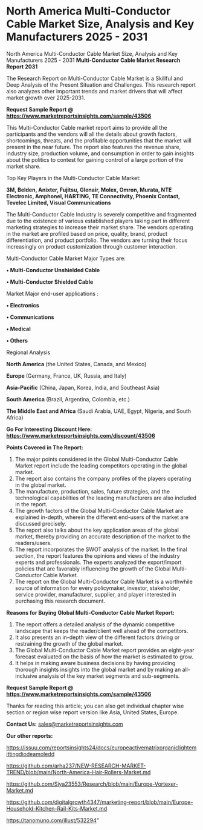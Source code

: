 # North America Multi-Conductor Cable Market Size, Analysis and Key Manufacturers 2025 - 2031
North America Multi-Conductor Cable Market Size, Analysis and Key Manufacturers 2025 - 2031
<strong>Multi-Conductor Cable Market Research Report 2031</strong>

The Research Report on Multi-Conductor Cable Market is a Skillful and Deep Analysis of the Present Situation and Challenges. This research report also analyzes other important trends and market drivers that will affect market growth over 2025-2031.

<strong>Request Sample Report @ <a href=https://www.marketreportsinsights.com/sample/43506>https://www.marketreportsinsights.com/sample/43506</a></strong>

This Multi-Conductor Cable market report aims to provide all the participants and the vendors will all the details about growth factors, shortcomings, threats, and the profitable opportunities that the market will present in the near future. The report also features the revenue share, industry size, production volume, and consumption in order to gain insights about the politics to contest for gaining control of a large portion of the market share.

Top Key Players in the Multi-Conductor Cable Market:

<strong>3M, Belden, Anixter, Fujitsu, Glenair, Molex, Omron, Murata, NTE Electronic, Amphonel, HARTING, TE Connectivity, Phoenix Contact, Tevelec Limited, Visual Communications</strong>

The Multi-Conductor Cable Industry is severely competitive and fragmented due to the existence of various established players taking part in different marketing strategies to increase their market share. The vendors operating in the market are profiled based on price, quality, brand, product differentiation, and product portfolio. The vendors are turning their focus increasingly on product customization through customer interaction.

Multi-Conductor Cable Market Major Types are:

<strong>•  Multi-Conductor Unshielded Cable

•  Multi-Conductor Shielded Cable</strong>

Market Major end-user applications :

<strong>•  Electronics

•  Communications

•  Medical

•  Others</strong>

Regional Analysis

</u><strong><b>North America</b></strong> (the United States, Canada, and Mexico)

<strong><b>Europe </b></strong>(Germany, France, UK, Russia, and Italy)

<strong><b>Asia-Pacific</b></strong> (China, Japan, Korea, India, and Southeast Asia)

<strong><b>South America</b></strong> (Brazil, Argentina, Colombia, etc.)

<strong><b>The Middle East and Africa</b></strong> (Saudi Arabia, UAE, Egypt, Nigeria, and South Africa)

<strong>Go For Interesting Discount Here: <a href=https://www.marketreportsinsights.com/discount/43506>https://www.marketreportsinsights.com/discount/43506</a></strong>

<strong>Points Covered in The Report:</strong>
<ol>
  <li>The major points considered in the Global Multi-Conductor Cable Market report include the leading competitors operating in the global market.</li>
  <li>The report also contains the company profiles of the players operating in the global market.</li>
  <li>The manufacture, production, sales, future strategies, and the technological capabilities of the leading manufacturers are also included in the report.</li>
  <li>The growth factors of the Global Multi-Conductor Cable Market are explained in-depth, wherein the different end-users of the market are discussed precisely.</li>
  <li>The report also talks about the key application areas of the global market, thereby providing an accurate description of the market to the readers/users.</li>
  <li>The report incorporates the SWOT analysis of the market. In the final section, the report features the opinions and views of the industry experts and professionals. The experts analyzed the export/import policies that are favorably influencing the growth of the Global Multi-Conductor Cable Market.</li>
  <li>The report on the Global Multi-Conductor Cable Market is a worthwhile source of information for every policymaker, investor, stakeholder, service provider, manufacturer, supplier, and player interested in purchasing this research document.</li>
</ol>
<strong>Reasons for Buying Global Multi-Conductor Cable Market Report:</strong>

<ol>
  <li>The report offers a detailed analysis of the dynamic competitive landscape that keeps the reader/client well ahead of the competitors.</li>
  <li>It also presents an in-depth view of the different factors driving or restraining the growth of the global market.</li>
  <li>The Global Multi-Conductor Cable Market report provides an eight-year forecast evaluated on the basis of how the market is estimated to grow.</li>
  <li>It helps in making aware business decisions by having providing thorough insights insights into the global market and by making an all-inclusive analysis of the key market segments and sub-segments.</li>
</ol>
<strong>Request Sample Report @ <a href=https://www.marketreportsinsights.com/sample/43506>https://www.marketreportsinsights.com/sample/43506</a></strong>


Thanks for reading this article; you can also get individual chapter wise section or region wise report version like Asia, United States, Europe.

<strong>Contact Us:</strong>
sales@marketreportsinsights.com

<strong>Our other reports:</strong>

<a href=https://issuu.com/reportsinsights24/docs/europeactivematrixorganiclightemittingdiodeamoledd>https://issuu.com/reportsinsights24/docs/europeactivematrixorganiclightemittingdiodeamoledd</a>

<a href=https://github.com/arha237/NEW-RESEARCH-MARKET-TREND/blob/main/North-America-Hair-Rollers-Market.md>https://github.com/arha237/NEW-RESEARCH-MARKET-TREND/blob/main/North-America-Hair-Rollers-Market.md</a>

<a href=https://github.com/Siya23553/Research/blob/main/Europe-Vortexer-Market.md>https://github.com/Siya23553/Research/blob/main/Europe-Vortexer-Market.md</a>

<a href=https://github.com/digitalgrowth4347/marketing-report/blob/main/Europe-Household-Kitchen-Rail-Kits-Market.md>https://github.com/digitalgrowth4347/marketing-report/blob/main/Europe-Household-Kitchen-Rail-Kits-Market.md</a>

<a href=https://tanomuno.com/illust/532294>https://tanomuno.com/illust/532294</a>"
